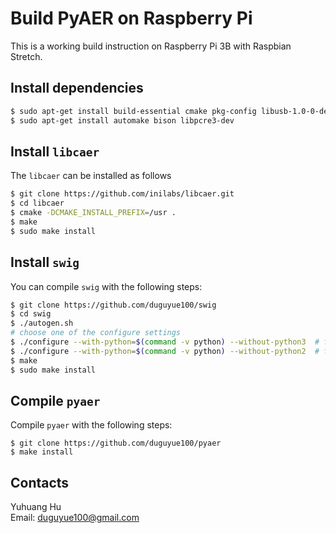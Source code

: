 # Build PyAER on Raspberry Pi

This is a working build instruction on Raspberry Pi 3B with Raspbian Stretch.

## Install dependencies

```bash
$ sudo apt-get install build-essential cmake pkg-config libusb-1.0-0-dev
$ sudo apt-get install automake bison libpcre3-dev
```

## Install `libcaer`

The `libcaer` can be installed as follows

```bash
$ git clone https://github.com/inilabs/libcaer.git
$ cd libcaer
$ cmake -DCMAKE_INSTALL_PREFIX=/usr .
$ make
$ sudo make install
```

## Install `swig`

You can compile `swig` with the following steps:

```bash
$ git clone https://github.com/duguyue100/swig
$ cd swig
$ ./autogen.sh
# choose one of the configure settings
$ ./configure --with-python=$(command -v python) --without-python3  # for python 2
$ ./configure --with-python=$(command -v python) --without-python2  # for python 3
$ make
$ sudo make install
```

## Compile `pyaer`

Compile `pyaer` with the following steps:

```
$ git clone https://github.com/duguyue100/pyaer
$ make install
```

## Contacts

Yuhuang Hu  
Email: duguyue100@gmail.com
